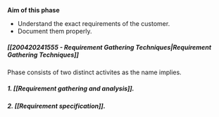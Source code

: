 **Aim of this phase**
- Understand the exact requirements of the customer.
- Document them properly.
##### [[200420241555 - Requirement Gathering Techniques|Requirement Gathering Techniques]]

Phase consists of two distinct activites as the name implies.
##### 1. [[Requirement gathering and analysis]].
##### 2. [[Requirement specification]].